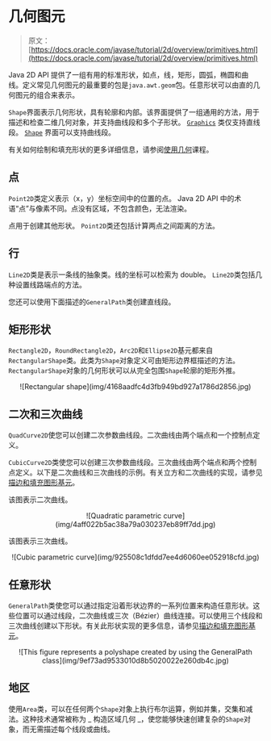 # 几何图元

> 原文： [https://docs.oracle.com/javase/tutorial/2d/overview/primitives.html](https://docs.oracle.com/javase/tutorial/2d/overview/primitives.html)

Java 2D API 提供了一组有用的标准形状，如点，线，矩形，圆弧，椭圆和曲线。定义常见几何图元的最重要的包是`java.awt.geom`包。任意形状可以由直的几何图元的组合来表示。

`Shape`界面表示几何形状，具有轮廓和内部。该界面提供了一组通用的方法，用于描述和检查二维几何对象，并支持曲线段和多个子形状。 [`Graphics`](https://docs.oracle.com/javase/8/docs/api/java/awt/Graphics.html) 类仅支持直线段。 [`Shape`](https://docs.oracle.com/javase/8/docs/api/java/awt/Shape.html) 界面可以支持曲线段。

有关如何绘制和填充形状的更多详细信息，请参阅[使用几何](../geometry/index.html)课程。

## 点

`Point2D`类定义表示（x，y）坐标空间中的位置的点。 Java 2D API 中的术语“点”与像素不同。点没有区域，不包含颜色，无法渲染。

点用于创建其他形状。 `Point2D`类还包括计算两点之间距离的方法。

## 行

`Line2D`类是表示一条线的抽象类。线的坐标可以检索为 double。 `Line2D`类包括几种设置线路端点的方法。

您还可以使用下面描述的`GeneralPath`类创建直线段。

## 矩形形状

`Rectangle2D`，`RoundRectangle2D`，`Arc2D`和`Ellipse2D`基元都来自`RectangularShape`类。此类为`Shape`对象定义可由矩形边界框描述的方法。 `RectangularShape`对象的几何形状可以从完全包围`Shape`轮廓的矩形外推。

<center>![Rectangular shape](img/4168aadfc4d3fb949bd927a1786d2856.jpg)</center>

## 二次和三次曲线

`QuadCurve2D`使您可以创建二次参数曲线段。二次曲线由两个端点和一个控制点定义。

`CubicCurve2D`类使您可以创建三次参数曲线段。三次曲线由两个端点和两个控制点定义。以下是二次曲线和三次曲线的示例。有关立方和二次曲线的实现，请参见[描边和填充图形基元](../geometry/strokeandfill.html)。

该图表示二次曲线。

<center>![Quadratic parametric curve](img/4aff022b5ac38a79a030237eb89ff7dd.jpg)</center>

该图表示三次曲线。

<center>![Cubic parametric curve](img/925508c1dfdd7ee4d6060ee052918cfd.jpg)</center>

## 任意形状

`GeneralPath`类使您可以通过指定沿着形状边界的一系列位置来构造任意形状。这些位置可以通过线段，二次曲线或三次（Bézier）曲线连接。可以使用三个线段和三次曲线创建以下形状。有关此形状实现的更多信息，请参见[描边和填充图形基元](../geometry/strokeandfill.html)。

<center>![This figure represents a polyshape created by using the GeneralPath class](img/9ef73ad9533010d8b5020022e260db4c.jpg)</center>

## 地区

使用`Area`类，可以在任何两个`Shape`对象上执行布尔运算，例如并集，交集和减法。这种技术通常被称为 _ 构造区域几何 _，使您能够快速创建复杂的`Shape`对象，而无需描述每个线段或曲线。